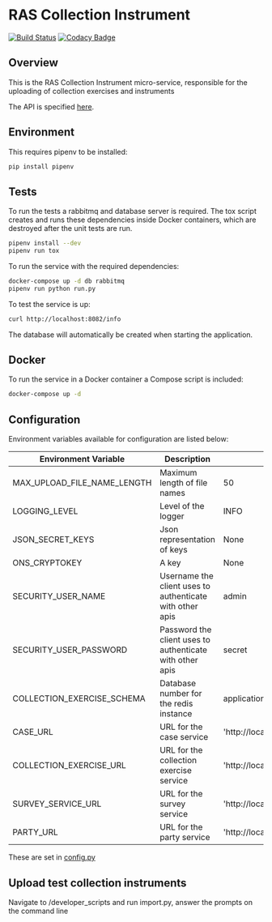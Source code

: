 # RAS Collection Instrument

[![Build Status](https://travis-ci.org/ONSdigital/ras-collection-instrument.svg?branch=master)](https://travis-ci.org/ONSdigital/ras-collection-instrument) [![Codacy Badge](https://api.codacy.com/project/badge/Grade/e4cee89df456488c95c26c10a07e4f97)](https://www.codacy.com/app/ONSDigital/ras-collection-instrument?utm_source=github.com&amp;utm_medium=referral&amp;utm_content=ONSdigital/ras-collection-instrument&amp;utm_campaign=Badge_Grade)

## Overview

This is the RAS Collection Instrument micro-service, responsible for the uploading of collection exercises and instruments

The API is specified [here](./API.md).

## Environment

This requires pipenv to be installed:

```bash
pip install pipenv
```

## Tests

To run the tests a rabbitmq and database server is required. The tox script creates and runs these dependencies inside Docker containers, which are destroyed after the unit tests are run.

```bash
pipenv install --dev
pipenv run tox
```

To run the service with the required dependencies:

```bash
docker-compose up -d db rabbitmq
pipenv run python run.py
```

To test the service is up:

```bash
curl http://localhost:8082/info
```

The database will automatically be created when starting the application.

## Docker

To run the service in a Docker container a Compose script is included:

```bash
docker-compose up -d
```

## Configuration

Environment variables available for configuration are listed below:

| Environment Variable         | Description                                                   | Default
|------------------------------|---------------------------------------------------------------|-------------------------------
| MAX_UPLOAD_FILE_NAME_LENGTH  | Maximum length of file names | 50
| LOGGING_LEVEL                | Level of the logger | INFO
| JSON_SECRET_KEYS             | Json representation of keys | None
| ONS_CRYPTOKEY                | A key | None
| SECURITY_USER_NAME           | Username the client uses to authenticate with other apis | admin
| SECURITY_USER_PASSWORD       | Password the client uses to authenticate with other apis | secret
| COLLECTION_EXERCISE_SCHEMA   | Database number for the redis instance | application/schemas/collection_instrument_schema.json
| CASE_URL                     | URL for the case service | 'http://localhost:8171'
| COLLECTION_EXERCISE_URL      | URL for the collection exercise service | 'http://localhost:8145'
| SURVEY_SERVICE_URL           | URL for the survey service | 'http://localhost:8080'
| PARTY_URL                    | URL for the party service | 'http://localhost:8081'

These are set in [config.py](config.py)

## Upload test collection instruments

Navigate to /developer_scripts and run import.py, answer the prompts on the command line
